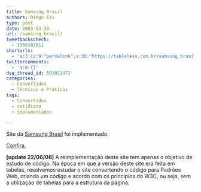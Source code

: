 ```yaml
---
title: Samsung Brasil
authors: Diego Eis
type: post
date: 2003-03-30
url: /samsung_brasil/
tweetbackscheck:
  - 1356387811
shorturls:
  - 'a:3:{s:9:"permalink";s:38:"https://tableless.com.br/samsung_brasil";s:7:"tinyurl";s:26:"https://tinyurl.com/3un4xc5";s:4:"isgd";s:19:"https://is.gd/H3yngx";}'
twittercomments:
  - 'a:0:{}'
dsq_thread_id: 503031472
categories:
  - Convertidos
  - Técnicas e Práticas
tags:
  - Convertidos
  - cotidiano
  - implementados

---
```

Site da [Samsung Brasil][1] foi implementado.
  
[Confira.][2]

**[update 22/06/08]** A reimplementação deste site tem apenas o objetivo de estudo de código. Na época em que a versão deste site era feita em tabelas, resolvemos estudar o site convertendo o código para Padrões Web, criando um código e acordo com os princípios do W3C, ou seja, sem a utilização de tabelas para a estrutura da página.

 [1]: https://www.samsung.com.br/
 [2]: https://tableless.com.br/convertidos/#samsung